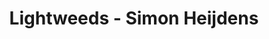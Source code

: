 ---
title: Lightweeds - Simon Heijdens
layout: entry
presentation: side-by-side
object:
  - id: ptl-26101
order: 421
menu: false
---